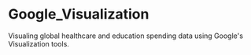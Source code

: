 # Google_Visualization

Visualing global healthcare and education spending data using Google's Visualization tools.
